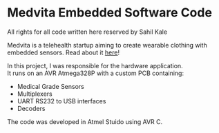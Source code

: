 # Medvita Embedded Software Code
All rights for all code written here reserved by Sahil Kale

Medvita is a telehealth startup aiming to create wearable clothing with embedded sensors. Read about it [here](https://medvita.ca)!

In this project, I was responsible for the hardware application. <br/>
It runs on an AVR Atmega328P with a custom PCB containing:
- Medical Grade Sensors
- Multiplexers
- UART RS232 to USB interfaces
- Decoders

The code was developed in Atmel Stuido using AVR C. 
